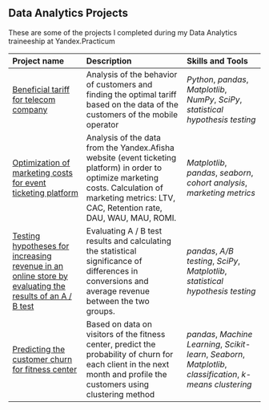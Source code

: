 ## Data Analytics Projects

These are some of the projects I completed during my Data Analytics traineeship at Yandex.Practicum

| Project name | Description | Skills and Tools | 
| :---------------------- | :---------------------- | :---------------------- |
| [Beneficial tariff for telecom company](beneficial_tariff_for_telecom_company) | Analysis of the behavior of customers and finding the optimal tariff based on the data of the customers of the mobile operator| *Python*, *pandas*, *Matplotlib*, *NumPy*, *SciPy*, *statistical hypothesis testing* |
| [Optimization of marketing costs for event ticketing platform](marketing_cost_analysis) | Analysis of the data from the Yandex.Afisha website (event ticketing platform) in order to optimize marketing costs. Calculation of marketing metrics: LTV, CAC, Retention rate, DAU, WAU, MAU, ROMI.| *Matplotlib*, *pandas*, *seaborn*, *cohort analysis*, *marketing metrics* |
| [Testing hypotheses for increasing revenue in an online store by evaluating the results of an A / B test](evaluating_the_results_of_ab_test) | Evaluating A / B test results and calculating the statistical significance of differences in conversions and average revenue between the two groups.| *pandas*, *A/B testing*, *SciPy*, *Matplotlib*, *statistical hypothesis testing* |
| [Predicting the customer churn for fitness center](predictions_with_machine_learning) | Based on data on visitors of the fitness center, predict the probability of churn for each client in the next month and profile the customers using clustering method| *pandas*, *Machine Learning*, *Scikit-learn*, *Seaborn*, *Matplotlib*, *classification*, *k-means clustering* |

